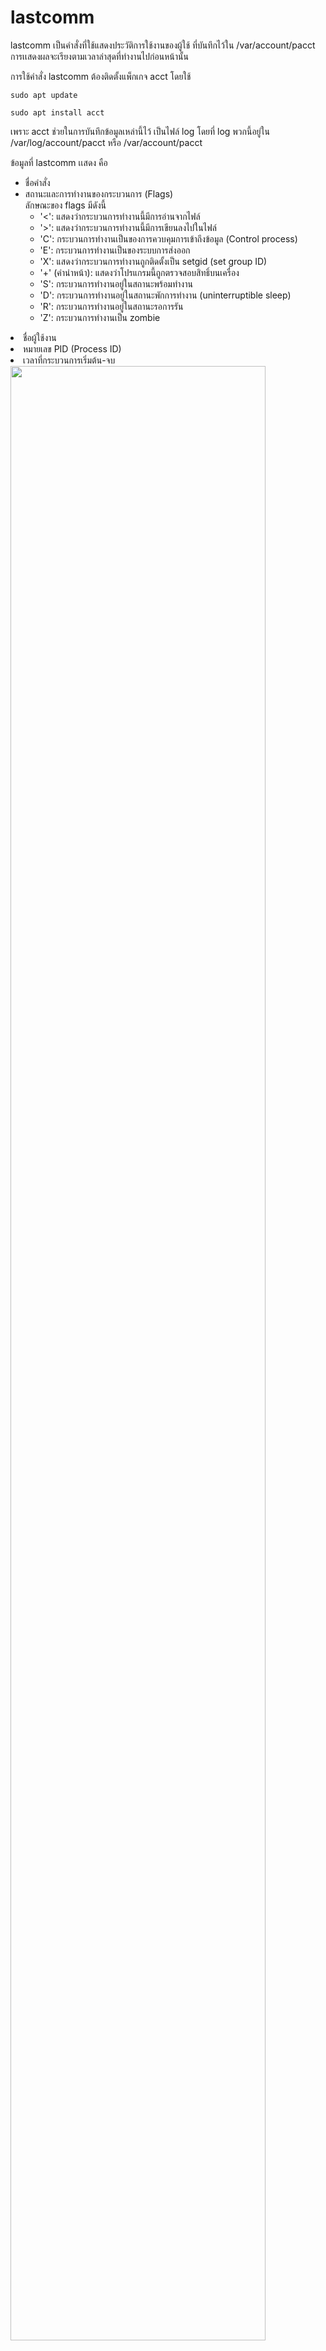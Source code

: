 <!-- <h3>Journalctl<br></h3>
<p>Journalctl  คือ คำสั่งในการที่เรียกดูบันทึกเหตุการณ์ทั้งหมดภายในระบบ  ซึ่งเป็นบันทึกกระบวนการต่างๆ คือ กระบวนการบูตก่อนหน้า, เคอร์เนล, initrd และข้อผิดพลาดของแอปพลิเคชัน ในรูปแบบไบนารี่</p> -->
<!-- tail,grep,rsyslog,logrotate,Grep,Awk,Logstash,Splunk -->


# lastcomm
lastcomm เป็นคำสั่งที่ใช้แสดงประวัติการใช้งานของผู้ใช้ ที่บันทึกไว้ใน /var/account/pacct การเเสดงผลจะเรียงตามเวลาล่าสุดที่ทำงานไปก่อนหน้านั้น


การใช้คำสั่ง lastcomm ต้องติดตั้งแพ็กเกจ acct โดยใช้

<code>sudo apt update</code>

<code>sudo apt install acct</code>

เพราะ acct ช่วยในการบันทึกข้อมูลเหล่านี้ไว้ เป็นไฟล์ log โดยที่  log พวกนี้อยู่ใน /var/log/account/pacct หรือ /var/account/pacct


ข้อมูลที่ lastcomm เเสดง คือ
- ชื่อคำสั่ง
- สถานะและการทำงานของกระบวนการ (Flags) <br>
  ลักษณะของ flags มีดังนี้
  - '<': แสดงว่ากระบวนการทำงานนี้มีการอ่านจากไฟล์
  - '>': แสดงว่ากระบวนการทำงานนี้มีการเขียนลงไปในไฟล์
  - 'C': กระบวนการทำงานเป็นของการควบคุมการเข้าถึงข้อมูล (Control process)
  - 'E': กระบวนการทำงานเป็นของระบบการส่งออก
  - 'X': แสดงว่ากระบวนการทำงานถูกติดตั้งเป็น setgid (set group ID)
  - '+' (คำนำหน้า): แสดงว่าโปรแกรมนี้ถูกตรวจสอบสิทธิ์บนเครื่อง
  - 'S': กระบวนการทำงานอยู่ในสถานะพร้อมทำงาน
  - 'D': กระบวนการทำงานอยู่ในสถานะพักการทำงาน (uninterruptible sleep)
  - 'R': กระบวนการทำงานอยู่ในสถานะรอการรัน<br>
  - 'Z': กระบวนการทำงานเป็น zombie <br>
<li>ชื่อผู้ใช้งาน</li>
<li>หมายเลข PID (Process ID)</li>
<li>เวลาที่กระบวนการเริ่มต้น-จบ</li>

<img src="lastcomm.jpeg" width=90%>
<img src="last2.jpeg" width=90%>

## คำสั่ง lastcomm [option]
<table>
  <tr>
    <th>Option</th>
    <th>Description</th>
    <th>Examples</th>
  </tr>
  <tr>
    <td><code>-c</code></td>
    <td>แสดงชื่อของคำสั่งที่ใช้งาน</td>
    <td><code>lastcomm -c</code></td>
  </tr>
  <tr>
    <td><code>-d</code></td>
    <td>แสดงรายการที่ใช้งานในวันที่ระบุ</td>
    <td><code>lastcomm -d "2024-02-07"</code></td>
  </tr>
  <tr>
    <td><code>-f</code></td>
    <td>แสดงข้อมูลทั้งหมดที่มีอยู่</td>
    <td><code>lastcomm -f</code></td>
  </tr>
  <tr>
    <td><code>-h</code></td>
    <td>ซ่อนส่วนหัวของผลลัพธ์</td>
    <td><code>lastcomm -h</code></td>
  </tr>
  <tr>
    <td><code>-l</code></td>
    <td>แสดงข้อมูลเพิ่มเติมเกี่ยวกับโปรเซส เช่น uid, gid, tty, Nice value และ flags</td>
    <td><code>lastcomm -l</code></td>
  </tr>
  <tr>
    <td><code>-m</code></td>
    <td>รายงานโปรเซสที่มีการสร้างโดย crontab</td>
    <td><code>lastcomm -m</code></td>
  </tr>
  <tr>
    <td><code>-r</code></td>
    <td>แสดงผลลัพธ์ในลำดับย้อนหลัง</td>
    <td><code>lastcomm -r</code></td>
  </tr>
  <tr>
    <td><code>-s</code></td>
    <td>แสดงรายการของคำสั่งที่ระบุเวลา</td>
    <td><code>lastcomm -s "08:00" -s "17:00"</code></td>
  </tr>
  <tr>
    <td><code>-t</code></td>
    <td>แสดงรายการของคำสั่งที่ระบุเท่านั้น</td>
    <td><code>lastcomm -t "bash"</code></td>
  </tr>
  <tr>
    <td><code>-u</code></td>
    <td>ระบุผู้ใช้งานที่ต้องการให้แสดงผล</td>
    <td><code>lastcomm -u "username"</code></td>
  </tr>
</table>

>Option ที่น่าสนใจ





# dmesg
Demgs คือคำสั่งที่ใช้เพื่อแสดงข้อมูลจาก kernel ring buffer ซึ่งเป็นพื้นที่ในหน่วยความจำที่ใช้เก็บข้อมูลเกี่ยวกับเหตุการณ์ต่าง ๆ ที่เกิดขึ้นในระบบเมื่อระบบทำงาน รวมถึงข้อผิดพลาด (errors) และข้อความแจ้งเตือน (warnings) ต่าง ๆ ที่อาจเกิดขึ้นในเวลาที่ระบบเปิดใช้งานหรือในระหว่างการทำงาน[1]<br>
## คำสั่ง dmesg [option][1]
<table>
    <tr>
        <th>Option</th>
        <th>Description</th>
        <th>Examples</th>
    </tr>
    <tr>
        <td><code>-C, --clear</code></td>
        <td>เคลียร์ kernel ring buffer</td>
        <td><code>dmesg -C</code></td>
    </tr>
     <tr>
    <td><code>-c, –read-clear</code></td>
    <td>เคลียร์ kernel ring buffer หลังข้อมูลถูกแสดง</td>
    <td><code>dmesg -c</code></td>
  </tr>
  <tr>
    <td><code>-f, –facility</code></td>
    <td>แสดงผลเฉพาะรายการของสิ่งที่ระบุไว้ในรายการหน่วยงานที่คั่นด้วยเครื่องหมายจุลภาค เช่น kern,user,syslog</td>
    <td><code>dmesg -f syslog</code></td>
  </tr>
  <tr>
    <td><code>-H, –human</code></td>
    <td>แสดงข้อมูลในรูปแบบของ HTML</td>
    <td><code>dmesg -H</code></td>
  </tr>
  <tr>
    <td><code>-L, --color[=auto|never|always]</code></td>
    <td>กำหนดการใช้สีในผลลัพธ์ที่แสดงผล</td>
    <td><code>dmesg –color=auto</code></td>
  </tr>
  <tr>
    <td><code>-l, –level</code></td>
    <td>เข้าถึงบันทึกตามที่ระบุลักษณะความสำคัญของข้อความ เช่น info,err,debug</td>
    <td><code>dmesg -l info</code></td>
  </tr>
  <tr>
    <td><code>--noescape</code></td>
    <td>ปิดใช้ละเว้นตัวอักษรที่ไม่สามารถพิมพ์ได้และอาจเป็นอันตรายได้โดยอัตโนมัติ เช่น ตัวอักษรควบคุม terminal</td>
    <td><code>dmesg --noescape</code></td>
  </tr>
  <tr>
    <td><code>-s, --buffer-size [size]</code></td>
    <td>กำหนดขนาดของ Buffer ขนาดเริ่มต้นคือ 16392</td>
    <td><code>dmesg -s 8192</code></td>
  </tr>
  <tr>
    <td><code>-T, --ctime</code></td>
    <td>แสดง timestamps ที่มนุษย์สามารถอ่านได้</td>
    <td><code>dmesg -T</code></td>
  </tr>
  <tr>
    <td><code>-t, --notime</code></td>
    <td>ไม่แสดง timestamps ของ kernel</td>
    <td><code>dmesg -t</code></td>
  </tr>
  <tr>
    <td><code>--time-format [format]</code></td>
    <td>แสดง timestamps โดยใช้ format เช่น iso,ctime</td>
    <td><code>dmesg –time-format=iso</code></td>
  </tr>
  <tr>
    <td><code>-w, --follow</code></td>
    <td>ติดตามการอัปเดตข้อมูลใหม่ที่ถูกเขียนลงใน buffer อย่างต่อเนื่อง</td>
    <td><code>dmesg -w</code></td>
  </tr>
</table>

>ข้อมูลเพิ่มเติม
- dmesg
    - แสดงผลลัพธ์จากคำสั่ง dmesg ทั้งหมด
- dmesg | less
    - จะแสดงผลลัพธ์จากคำสั่ง dmesg ในหน้าจอที่สามารถเลื่อนได้
- dmesg | grep -i pattern
    - ใช้สำหรับกรองข้อความที่ตรงกับ pattern ที่กำหนด เช่น dmesg | grep -i usb
> code examples
```cmd
  sudo dmesg --time-format=iso
```
แสดงเหตุการณ์ทั้งหมดที่เกิดขึ้นในระบบพร้อมกับเวลาในรูปแบบ ISO 8601 
<img src="iso.png" width=90%>

```cmd
  sudo - dmesg | grep -i usb
```
แสดงเฉพาะบรรทัดในผลลัพธ์ของคำสั่ง dmesg ที่มีคำว่า "usb" โดยไม่คำนึงถึง case-insensitive
<img src="usb.png" width=90%>

<br>

# last
แสดงรายการของผู้ใช้ที่เข้าสู่ระบบล่าสุด รวมถึงเวลาที่เข้าและออกไปด้วย โดยมักจะแสดงในรูปแบบตารางที่แสดงชื่อผู้ใช้, อุปกรณ์ที่ใช้เข้าสู่ระบบ, ที่อยู่ IP, เวลาที่เข้าและออกจากระบบ, และระยะเวลาการใช้งาน การใช้คำสั่ง "last" สามารถช่วยในการตรวจสอบข้อมูลเกี่ยวกับการเข้าสู่ระบบ[2]
## คำสั่ง last [arguments] [parameters][2]
<table>
  <tr>
    <th>Option</th>
    <th>Description</th>
    <th>Examples</th>
  </tr>
  <tr>
    <td><code>-n, --lines N</code></td>
    <td>กำหนดจำนวนบรรทัดที่แสดง</td>
    <td><code>last -n 10</code></td>
  </tr>
  <tr>
    <td><code>-f, --file FILE</code></td>
    <td>ระบุไฟล์บันทึกที่จะใช้</td>
    <td><code>last -f /var/log/lastlog</code></td>
  </tr>
  <tr>
    <td><code>-i, --ipaddress</code></td>
    <td>แสดงที่อยู่ IP ของผู้ใช้</td>
    <td><code>last -i</code></td>
  </tr>
  <tr>
    <td><code>-R, --reboot</code></td>
    <td>แสดงข้อมูลเกี่ยวกับการรีบูตของระบบ</td>
    <td><code>last -R</code></td>
  </tr>
  <tr>
    <td><code>-x, --details</code></td>
    <td>แสดงรายละเอียดเพิ่มเติมเกี่ยวกับการเข้าสู่ระบบ</td>
    <td><code>last -x</code></td>
  </tr>
</table>

>code examplems
```
last
```
<img src="last.png" width=90%><br>
1. แสดงชื่อของผู้ใช้ที่เข้าสู่ระบบ[3]

2. ระบุว่าผู้ใช้เชื่อมต่อกับระบบอย่างไร เช่น ผ่าน pts (pseudo-terminal) หรือ tty (teletype) แต่ถ้ารีบูตจะแสดงว่า system boot.[3]

3. แสดงที่มาของผู้ใช้ที่เข้าสู่ระบบ[3] เช่น
    - ชื่อโฮสต์หรือที่อยู่ IP - หากผู้ใช้เชื่อมต่อจากคอมพิวเตอร์ระยะไกล
    - ค่าว่าง - หากผู้ใช้เชื่อมต่อผ่าน tty
    - เวอร์ชันของเคอร์เนล - หากreboot
    - ค่าที่เกี่ยวกับแอปพลิเคชันที่เฉพาะเจาะจง
4. แสดงเวลาที่กิจกรรมการเข้าสู่ระบบเกิดขึ้น[3]

5. แสดงเวลาออกจากระบบ[3]
    - ค่าที่อาจพบได้คือ
        - ปัจจุบันเวลา - หากผู้ใช้ออกจากระบบ
        - still running - หากระบบกำลังเริ่มต้นอยู่
        - still logged in - หากผู้ใช้ยังคงเข้าสู่ระบบ
        - down - ระบบปิดการทำงานอย่างปกติ
        - qcrash - หากไม่มีรายการออกจากระบบในไฟล์ "/var/log/wtmp" โดยทั่วไปนี่หมายถึงว่าระบบล้มเหลว
# Grep
ใช้สำหรับค้นหาข้อความในไฟล์ข้อความหรือไฟล์ข้อความที่ส่งเข้ามาผ่านทางคอมไพเลอร์ แล้วแสดงบรรทัดที่ตรงกับข้อความที่กำหนด[4]
## คำสั่ง grep [options] pattern [FILE][4]
<table>
<tr>
    <th>Option</th>
    <th>Description</th>
    <th>Examples</th>
  </tr>
  <tr>
    <td><code>-i</code></td>
    <td>ไม่สนใจตัวอักษรพิมพ์ใหญ่หรือเล็กใน pattern</td>
    <td><code>grep -i "pattern" filename</code></td>
  </tr>
  <tr>
    <td><code>-r</code></td>
    <td>อ่านไฟล์ทั้งหมดในแต่ละไดเรกทอรีและไดเรกทอรีย่อยๆ โดยอัตโนมัติ</td>
    <td><code>grep -r "pattern" directory</code></td>
  </tr>
  <tr>
    <td><code>-n</code></td>
    <td>เติมหมายเลขบรรทัดของแต่ละบรรทัดในไฟล์เข้าไปด้วย โดยนับจากบรรทัดแรกเป็นบรรทัดที่ 1</td>
    <td><code>grep -n "pattern" filename</code></td>
  </tr>
  <tr>
    <td><code>-v</code></td>
    <td>เลือกบรรทัดที่ไม่ตรงกับpattern</td>
    <td><code>grep -v "pattern" filename</code></td>
  </tr>
  <tr>
    <td><code>-E</code></td>
    <td>ใช้ regular expressions ขั้นสูง (รองรับ ?, +, {}, () เป็นต้น)</td>
    <td><code>grep -E "pattern" filename</code></td>
  </tr>
  <tr>
    <td><code>-w</code></td>
    <td>ตรงกับคำเท่านั้น</td>
    <td><code>grep -w "คำ" filename</code></td>
  </tr>
  <tr>
  <td><code>--color</code></td>
  <td>ทำให้ข้อความที่ตรงกับ pattern มีสีเน้น</td>
  <td><code>grep --color "pattern" filename</code></td>
  <tr>
    <td><code>-c</code></td>
    <td>นับจำนวนบรรทัดที่ตรงกับ pattern</td>
    <td><code>grep -c "pattern" filename</code></td>
   </tr>
  <tr>
    <td><code>-l</code></td>
    <td>แสดงเฉพาะชื่อไฟล์ที่มีข้อมูลที่ตรงกับ pattern</td>
    <td><code>grep -l "pattern" *.txt</code></td>
  </tr>
  <tr>
    <td><code>-f</code></td>
    <td>อ่าน patternจากไฟล์</td>
    <td><code>grep -f patterns.txt filename</code></td>
  </tr>
</table>

> code example
```c
grep -c "hello" xxx.txt
```
นับจำนวนบรรทัดที่ตรงกับ pattern

<img src="grep.png" width=70%><br>

# awk
เป็นคำสั่งที่สามารถใช้แปลง, ค้นหา และ สร้างข้อมูลในรูปแบบ text ที่มีความซับซ้อนตามความต้องการของ user ได้ทุกรูปแบบ[5]
- Awk มักถูกใช้ในการดำเนินการต่างๆ กับข้อมูลข้อความ[6] เช่น
    1. การค้นหาและแสดงข้อมูลที่ตรงตามเงื่อนไขที่กำหนด
    2. การคำนวณค่าหรือการสร้างรายงานจากข้อมูล
    3. การแปลงรูปแบบของข้อมูล เช่น การเปลี่ยนรูปแบบของข้อมูลจากไฟล์ล็อกเข้ารหัสเป็นข้อความที่อ่านได้ง่าย
    4. การประมวลผลข้อมูลในรูปแบบของคอลัมน์และแถว
## คำสั่ง awk 'pattern { action }' input-file[7]
<table>
  <thead>
    <tr>
      <th>Action</th>
      <th>Description</th>
      <th>Examples</th>
    </tr>
  </thead>
  <tbody>
    <tr>
      <td>Print</td>
      <td>พิมพ์บรรทัดทั้งหมดที่ตรงกับเงื่อนไขที่กำหนด</td>
      <td><code>awk '/pattern/ { print }' input-file</code></td>
    </tr>
    <tr>
      <td>กำหนดค่า (Assignment)</td>
      <td>กำหนดค่าให้กับตัวแปรตามเงื่อนไขที่กำหนด</td>
      <td><code>awk '/pattern/ { var = $1 }' input-file</code></td>
    </tr>
    <tr>
      <td>เงื่อนไข (Conditional Statements)</td>
      <td>ทำตามเงื่อนไขที่กำหนด</td>
      <td><code>awk '/pattern/ { if ($1 > 10) print $0 }' input-file</code></td>
    </tr>
    <tr>
      <td>Looping</td>
      <td>ทำซ้ำๆ สำหรับแต่ละบรรทัด</td>
      <td><code>awk '{ for (i = 1; i <= NF; i++) print $i }' input-file</code></td>
    </tr>
    <tr>
      <td>BEGIN & END Blocks</td>
      <td>ทำการกระทำก่อนที่จะเริ่มการประมวลผลและหลังจากการประมวลผลสิ้นสุด</td>
      <td><code>awk 'BEGIN { print "เริ่มการประมวลผล" } /pattern/ { print $0 } END { print "การประมวลผลเสร็จสิ้น" }' input-file</code></td>
    </tr>
    <tr>
      <td>ฟังก์ชันที่มีอยู่ใน awk</td>
      <td>ฟังก์ชันที่ให้มาให้ใช้ในการประมวลผลข้อมูล</td>
      <td><code>awk '/pattern/ { len = length($1); print len }' input-file</code></td>
    </tr>
    <tr>
      <td>Arrays</td>
      <td>ใช้ในการจัดเก็บและประมวลผลข้อมูลในรูปแบบของอาร์เรย์</td>
      <td><code>awk '{ count[$1]++ } END { for (word in count) print word, count[word] }' input-file</code></td>
    </tr>
  </tbody>
</table>

>code examples[5]

ใช้ white space เป็นตัวแบ่งข้อมูล field ($) โดย field number จะเริ่มต้นที่ 1 แต่ถ้าจะให้แสดงผลทั้งหมดจะใช้ $0
```
awk '{print $0}' saixiii.txt
```
output
```
line,1,Hello world!
line,2,My name is saixiii
line,3,Good Bye
line,4,Bye
```

ใส่เงื่อนไขในการแสดงผล
```
awk -F',' '{if($2%2==1) {print $0}}' saixiii.txt
```
output
```
line,1,Hello world!
line,3,Good Bye
```

# sed
ใช้สำหรับแก้ไขและประมวลผลข้อมูลข้อความเป็นลำดับ โดยทำงานโดยอ่านข้อมูลจากแหล่งให้ได้ และส่งออกผลลัพธ์ไปยังอีกแหล่งหนึ่ง โดยจะทำการแก้ไขข้อมูลของแถวที่ตรงตามเงื่อนไขที่กำหนดไว้ หรือปฏิบัติการอื่น ๆ ตามคำสั่งที่ระบุ โดยการใช้งานผ่าน command line interface (CLI)[8]

## คำสั่ง sed [options] 'command' file[8]
<table>
  <tr>
    <th>Option</th>
    <th>Description</th>
    <th>Examples</th>
  </tr>
  <tr>
    <td><code>-n</code></td>
    <td>ป้องกันการพิมพ์โดยอัตโนมัติของสเปซแพทเทิร์น</td>
    <td><code>sed -n '1p' file.txt</code></td>
  </tr>
  <tr>
    <td><code>-i</code></td>
    <td>แก้ไขไฟล์ในที่ (ทำการสำรองไฟล์หากมีการระบุนามสกุล)</td>
    <td><code>sed -i.bak 's/old/new/' file.txt</code></td>
  </tr>
  <tr>
    <td><code>-e script</code></td>
    <td>เพิ่มสคริปต์ไปยังคำสั่งที่จะประมวลผล</td>
    <td><code>sed -e 's/old/new/' -e 's/foo/bar/' file.txt</code></td>
  </tr>
  <tr>
    <td><code>-r</code></td>
    <td>ช้ syntax ของ regular expression แบบขยาย</td>
    <td><code>sed -r 's/regex/replacement/' file.txt</code></td>
  </tr>
  <tr>
    <td><code>-f script-file</code></td>
    <td>เพิ่มเนื้อหาของไฟล์สคริปต์ไปยังคำสั่งที่จะประมวลผล</td>
    <td><code>sed -f script.sed file.txt</code></td>
  </tr>
  <tr>
    <td><code>-i.bak</code></td>
    <td>สำรองไฟล์เดิมด้วยนามสกุล .bak ก่อนที่จะแก้ไขในที่</td>
    <td><code>sed -i.bak 's/old/new/' file.txt</code></td>
  </tr>
  <tr>
    <td><code>-u</code></td>
    <td>เก็บข้อมูลเขียนจนกว่าจะมีการเกิดการขึ้นของบรรทัดในสเปซแพทเทิร์น</td>
    <td><code>sed -u 's/old/new/' file.txt</code></td>
  </tr>
  <tr>
    <td><code>-h</code></td>
    <td>ป้อนเอ็นทรี่ไปยังคำสั่ง sed โดยไม่ระบุชื่อไฟล์ที่อยู่ในหัวข้อ</td>
    <td><code>sed -n 's/old/new/' file.txt</code></td>
  </tr>
  <tr>
    <td><code>-V</code></td>
    <td>แสดงรายละเอียดเวอร์ชันของ sed</td>
    <td><code>sed -V</code></td>
  </tr>
</table>

>ข้อมูลเพิ่มเติม[8]

แทนที่ข้อความเก่าด้วยข้อความใหม่เฉพาะครั้งแรกที่พบในแต่ละบรรทัดของไฟล์
```
sed 's/old_string/new_string/' filename.txt
```
แทนที่ข้อความเก่าด้วยข้อความใหม่ทุกครั้งที่พบ โดยไม่จำกัดเพียงครั้งเดียวต่อบรรทัดเท่านั้น
```
sed 's/old_string/new_string/g' filename.txt
```
แทนที่ข้อความเก่าด้วยข้อความใหม่ในเฉพาะครั้งที่ #(1,2,..) ที่พบ

```
sed 's/old_string/new_string/#' filename.txt
```
แทนที่ข้อความในบรรทัดที่ i-j ตามที่กำหนด
```
sed 'i,j s/old_string/new_string/' filename.txt
```
ลบข้อความในบรรทัดที่กำหนด(# = number)
```
sed '#d' filename.txt
```
ลบข้อความในบรรทัดที่ i-j
```
sed 'i,jd' filename.txt
```
ลบเนื้อหาจากบรรทัดที่กำหนดจนถึงบรรทัดสุดท้ายของ file
```
sed '#,$d' filename.txt
```

>Reference

[1]https://phoenixnap.com/kb/dmesg-linux<br>
[2]https://ioflood.com/blog/last-linux-command/<br>
[3]https://www.baeldung.com/linux/last-command<br>
[4]https://www.hostinger.com/tutorials/grep-command-in-linux-useful-examples/<br>
[5]https://saixiii.com/awk-linux-command/<br>
[6]https://th.linux-console.net/?p=17513<br>
[7]https://linuxize.com/post/awk-command/<br>
[8]https://phoenixnap.com/kb/linux-sed